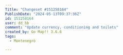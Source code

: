 ```yaml
---
Title: "Changeset #151258164"
PublishDate: "2024-05-13T09:37:36Z"
id: 151258164
user: dd_bb
comment: "Update currency, conditioning and toilets"
created_by: Go Map!! 3.6.6
tags:
  - Montenegro

---
```

